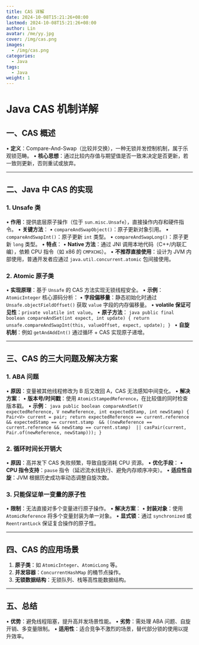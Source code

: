 ```yaml
---
title: CAS 详解
date: 2024-10-08T15:21:26+08:00
lastmod: 2024-10-08T15:21:26+08:00
author: Lin
avatar: /me/yy.jpg
cover: /img/cas.png
images:
  - /img/cas.png
categories:
  - Java
tags:
  - Java
weight: 1
---
```


# Java CAS 机制详解

## 一、CAS 概述
• **定义**：Compare-And-Swap（比较并交换），一种无锁并发控制机制，属于乐观锁范畴。
• **核心思想**：通过比较内存值与期望值是否一致来决定是否更新，若一致则更新，否则重试或放弃。

---

## 二、Java 中 CAS 的实现
### 1. **Unsafe 类**
• **作用**：提供底层原子操作（位于 `sun.misc.Unsafe`），直接操作内存和硬件指令。
• **关键方法**：
  • `compareAndSwapObject()`：原子更新对象引用。
  • `compareAndSwapInt()`：原子更新 `int` 类型。
  • `compareAndSwapLong()`：原子更新 `long` 类型。
• **特点**：
  • **Native 方法**：通过 JNI 调用本地代码（C++/内联汇编），依赖 CPU 指令（如 x86 的 `CMPXCHG`）。
  • **不推荐直接使用**：设计为 JVM 内部使用，普通开发者应通过 `java.util.concurrent.atomic` 包间接使用。

### 2. **Atomic 原子类**
• **实现原理**：基于 `Unsafe` 的 CAS 方法实现无锁线程安全。
• **示例**：`AtomicInteger` 核心源码分析：
  • **字段偏移量**：静态初始化时通过 `Unsafe.objectFieldOffset()` 获取 `value` 字段的内存偏移量。
  • **volatile 保证可见性**：`private volatile int value`。
  • **原子方法**：
    ```java
    public final boolean compareAndSet(int expect, int update) {
        return unsafe.compareAndSwapInt(this, valueOffset, expect, update);
    }
    ```
  • **自旋机制**：例如 `getAndAddInt()` 通过循环 + CAS 实现原子递增。

---

## 三、CAS 的三大问题及解决方案
### 1. **ABA 问题**
• **原因**：变量被其他线程修改为 B 后又改回 A，CAS 无法感知中间变化。
• **解决方案**：
  • **版本号/时间戳**：使用 `AtomicStampedReference`，在比较值的同时检查版本戳。
  • **示例**：
    ```java
    public boolean compareAndSet(V expectedReference, V newReference, int expectedStamp, int newStamp) {
        Pair<V> current = pair;
        return expectedReference == current.reference 
               && expectedStamp == current.stamp 
               && ((newReference == current.reference && newStamp == current.stamp) 
                   || casPair(current, Pair.of(newReference, newStamp)));
    }
    ```

### 2. **循环时间长开销大**
• **原因**：高并发下 CAS 失败频繁，导致自旋消耗 CPU 资源。
• **优化手段**：
  • **CPU 指令支持**：`pause` 指令（延迟流水线执行、避免内存顺序冲突）。
  • **适应性自旋**：JVM 根据历史成功率动态调整自旋次数。

### 3. **只能保证单一变量的原子性**
• **限制**：无法直接对多个变量进行原子操作。
• **解决方案**：
  • **封装对象**：使用 `AtomicReference` 将多个变量封装为单一对象。
  • **显式锁**：通过 `synchronized` 或 `ReentrantLock` 保证复合操作的原子性。

---

## 四、CAS 的应用场景
1. **原子类**：如 `AtomicInteger`、`AtomicLong` 等。
2. **并发容器**：`ConcurrentHashMap` 的桶节点操作。
3. **无锁数据结构**：无锁队列、栈等高性能数据结构。

---

## 五、总结
• **优势**：避免线程阻塞，提升高并发场景性能。
• **劣势**：需处理 ABA 问题、自旋开销、多变量限制。
• **适用性**：适合竞争不激烈的场景，替代部分锁的使用以提升效率。

